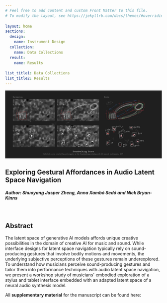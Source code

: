 ```yaml
---
# Feel free to add content and custom Front Matter to this file.
# To modify the layout, see https://jekyllrb.com/docs/themes/#overriding-theme-defaults

layout: home
sections:
  design:
    name: Instrument Design
  collection:
    name: Data Collections
  result:
    name: Results

list_title1: Data Collections
list_title2: Results
---
```


![img](./media/scores.jpg)

## Exploring Gestural Affordances in Audio Latent Space Navigation

##### **Author:** Shuoyang Jasper Zheng, Anna Xambó Sedó and Nick Bryan-Kinns  

<br>

<!-- ##### <sup>1</sup>Centre for Digital Music, Queen Mary University of London, UK  
##### <sup>2</sup>Creative Computing Institute, University of the Arts London, UK<span> -->



## Abstract

The latent space of generative AI models affords unique creative possibilities in the domain of creative AI for music and sound. While interface designs for latent space navigation typically rely on sound-producing gestures that involve bodily motions and movements, the underlying subjective perceptions of these gestures remain underexplored. To understand how musicians perceive sound-producing gestures and tailor them into performance techniques with audio latent space navigation, we present a workshop study of musicians' embodied exploration of a stylus and tablet interface embedded with an adapted latent space of a neural audio synthesis model. <!-- Twelve musicians were invited to actively test out open-ended gestures with the stylus, and tasked to create scores for musical expressions. We contribute findings from an embodied music cognition perspective of how subjective perceptions of sound-producing gestures affect musicians' technique development in audio latent space navigation. We discuss the implications of gestural affordances discovered by participants in our workshop on new musical affordances of latent spaces, aiming to elucidate some of the design spaces for gestural interfaces for musical expressions with latent space navigation. -->

All **supplementary material** for the manuscript can be found here:

<br>
